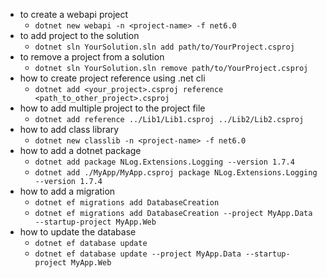 -   to create a webapi project
    -   `dotnet new webapi -n <project-name> -f net6.0`
-   to add project to the solution
    -   `dotnet sln YourSolution.sln add path/to/YourProject.csproj`
-   to remove a project from a solution
    -   `dotnet sln YourSolution.sln remove path/to/YourProject.csproj`
-   how to create project reference using .net cli
    -   `dotnet add <your_project>.csproj reference <path_to_other_project>.csproj`
-   how to add multiple project to the project file
    -   `dotnet add reference ../Lib1/Lib1.csproj ../Lib2/Lib2.csproj`
-   how to add class library
    -   `dotnet new classlib -n <project-name> -f net6.0`
-   how to add a dotnet package
    -   `dotnet add package NLog.Extensions.Logging --version 1.7.4`
    -   `dotnet add ./MyApp/MyApp.csproj package NLog.Extensions.Logging --version 1.7.4`
-   how to add a migration
    -   `dotnet ef migrations add DatabaseCreation`
    -   `dotnet ef migrations add DatabaseCreation --project MyApp.Data --startup-project MyApp.Web`
-   how to update the database
    -   `dotnet ef database update`
    -   `dotnet ef database update --project MyApp.Data --startup-project MyApp.Web`
